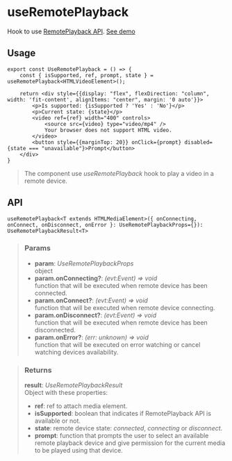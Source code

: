 # useRemotePlayback
Hook to use [RemotePlayback API](https://developer.mozilla.org/en-US/docs/Web/API/RemotePlayback). [See demo](https://ndriadev.github.io/react-tools/#/hooks/api-dom/useRemotePlayback)

## Usage

```tsx
export const UseRemotePlayback = () => {
	const { isSupported, ref, prompt, state } = useRemotePlayback<HTMLVideoElement>();

	return <div style={{display: "flex", flexDirection: "column", width: 'fit-content', alignItems: "center", margin: '0 auto'}}>
		<p>Is supported: {isSupported ? 'Yes' : 'No'}</p>
		<p>Current state: {state}</p>
		<video ref={ref} width="400" controls>
			<source src={video} type="video/mp4" />
			Your browser does not support HTML video.
		</video>
		<button style={{marginTop: 20}} onClick={prompt} disabled={state === "unavailable"}>Prompt</button>
	</div>
}

```

> The component use _useRemotePlayback_ hook to play a video in a remote device.


## API

```tsx
useRemotePlayback<T extends HTMLMediaElement>({ onConnecting, onConnect, onDisconnect, onError }: UseRemotePlaybackProps={}): UseRemotePlaybackResult<T>
```

> ### Params
>
> - __param__: _UseRemotePlaybackProps_  
object
> - __param.onConnecting?__: _(evt:Event) => void_  
function that will be executed when remote device has been connected.
> - __param.onConnect?__: _(evt:Event) => void_  
function that will be executed when remote device connecting.
> - __param.onDisconnect?__: _(evt:Event) => void_  
function that will be executed when remote device has been disconnected.
> - __param.onError?__: _(err: unknown) => void_  
function that will be executed on error watching or cancel watching devices availability.
>

> ### Returns
>
> __result__:  _UseRemotePlaybackResult_  
> Object with these properties:
> - __ref__: ref to attach media element.
> - __isSupported__: boolean that indicates if RemotePlayback API is available or not.
> - __state__: remote device state: _connected_, _connecting_ or _disconnect_.
> - __prompt__: function that prompts the user to select an available remote playback device and give permission for the current media to be played using that device.
>